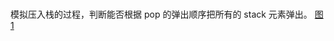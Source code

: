 #

模拟压入栈的过程，判断能否根据 pop 的弹出顺序把所有的 stack 元素弹出。
[图 1](https://secure2.wostatic.cn/static/iDoGKgs8NW5g3TVG3Jwz69/image.png?auth_key=1660895252-7XE7oWVueBQiRW5SQoU7tu-0-163722d22811369ad64b4d44a4ab1e85)

